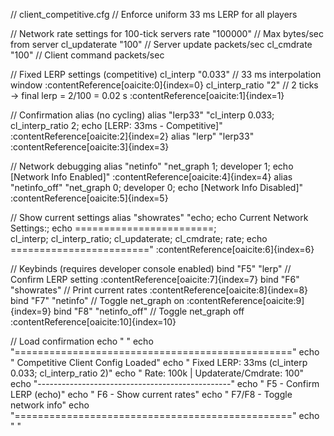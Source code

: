 // client_competitive.cfg
// Enforce uniform 33 ms LERP for all players

// Network rate settings for 100-tick servers
rate             "100000"   // Max bytes/sec from server
cl_updaterate    "100"      // Server update packets/sec
cl_cmdrate       "100"      // Client command packets/sec

// Fixed LERP settings (competitive)
cl_interp        "0.033"    // 33 ms interpolation window :contentReference[oaicite:0]{index=0}
cl_interp_ratio  "2"        // 2 ticks → final lerp = 2/100 = 0.02 s :contentReference[oaicite:1]{index=1}

// Confirmation alias (no cycling)
alias "lerp33" "cl_interp 0.033; cl_interp_ratio 2; echo [LERP: 33ms - Competitive]" :contentReference[oaicite:2]{index=2}
alias "lerp"   "lerp33"                                          :contentReference[oaicite:3]{index=3}

// Network debugging
alias "netinfo"      "net_graph 1; developer 1; echo [Network Info Enabled]" :contentReference[oaicite:4]{index=4}
alias "netinfo_off"  "net_graph 0; developer 0; echo [Network Info Disabled]" :contentReference[oaicite:5]{index=5}

// Show current settings
alias "showrates"    "echo; echo Current Network Settings:; echo ========================; \
cl_interp; cl_interp_ratio; cl_updaterate; cl_cmdrate; rate; echo ========================" :contentReference[oaicite:6]{index=6}

// Keybinds (requires developer console enabled)
bind "F5" "lerp"            // Confirm LERP setting :contentReference[oaicite:7]{index=7}
bind "F6" "showrates"       // Print current rates :contentReference[oaicite:8]{index=8}
bind "F7" "netinfo"         // Toggle net_graph on :contentReference[oaicite:9]{index=9}
bind "F8" "netinfo_off"     // Toggle net_graph off :contentReference[oaicite:10]{index=10}

// Load confirmation
echo " "
echo "================================================"
echo "   Competitive Client Config Loaded"
echo "   Fixed LERP: 33ms (cl_interp 0.033; cl_interp_ratio 2)"
echo "   Rate: 100k | Updaterate/Cmdrate: 100"
echo "------------------------------------------------"
echo "   F5 - Confirm LERP (echo)"
echo "   F6 - Show current rates"
echo "   F7/F8 - Toggle network info"
echo "================================================"
echo " "
